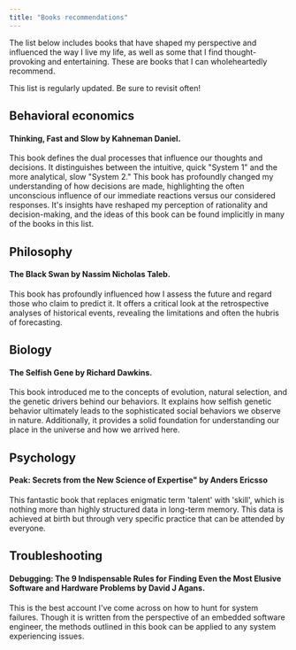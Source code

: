 ```yaml
---
title: "Books recommendations"
---
```


The list below includes books that have shaped my perspective and influenced the
way I live my life, as well as some that I find thought-provoking and entertaining.
These are books that I can wholeheartedly recommend.

This list is regularly updated. Be sure to revisit often!


## Behavioral economics
#### Thinking, Fast and Slow by Kahneman Daniel.
This book defines the dual processes that influence our thoughts and decisions.
It distinguishes between the intuitive, quick "System 1" and the more analytical, slow
"System 2." This book has profoundly changed my understanding of how decisions
are made, highlighting the often unconscious influence of our immediate reactions
versus our considered responses. It's insights have reshaped my perception of
rationality and decision-making, and the ideas of this book can be found implicitly
in many of the books in this list.

## Philosophy
#### The Black Swan  by Nassim Nicholas Taleb.
This book has profoundly influenced how I assess the future and regard those
who claim to predict it. It offers a critical look at the retrospective analyses
of historical events, revealing the limitations and often the hubris of forecasting.

## Biology
#### The Selfish Gene by Richard Dawkins.
This book introduced me to the concepts of evolution, natural selection, and the genetic
drivers behind our behaviors. It explains how selfish genetic behavior ultimately leads to
the sophisticated social behaviors we observe in nature. Additionally, it provides a solid
foundation for understanding our place in the universe and how we arrived here.

## Psychology
#### Peak: Secrets from the New Science of Expertise" by Anders Ericsso
This fantastic book that replaces enigmatic term 'talent' with 'skill', which is nothing more than
highly structured data in long-term memory. This data is achieved at birth but through very
specific practice that can be attended by everyone.

## Troubleshooting
#### Debugging: The 9 Indispensable Rules for Finding Even the Most Elusive Software and Hardware Problems by David J Agans.
This is the best account I've come across on how to hunt for system failures.
Though it is written from the perspective of an embedded software engineer, the methods
outlined in this book can be applied to any system experiencing issues.

